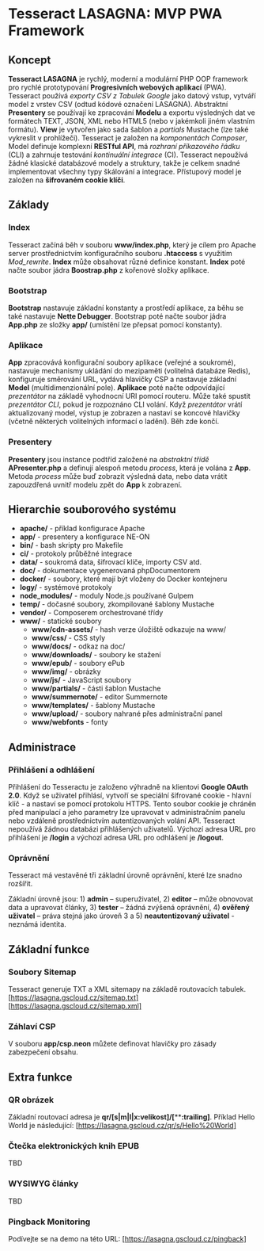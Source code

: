 # Tesseract LASAGNA: MVP PWA Framework

## Koncept

**Tesseract LASAGNA** je rychlý, moderní a modulární PHP OOP framework pro rychlé prototypování **Progresivních webových aplikací** (PWA). Tesseract používá *exporty CSV z Tabulek Google* jako datový vstup, vytváří model z vrstev CSV (odtud kódové označení LASAGNA).
Abstraktní **Presentery** se používají ke zpracování **Modelu** a exportu výsledných dat ve formátech TEXT, JSON, XML nebo HTML5 (nebo v jakémkoli jiném vlastním formátu). **View** je vytvořen jako sada šablon a *partials* Mustache (lze také vykreslit v prohlížeči).
Tesseract je založen na *komponentách Composer*, Model definuje komplexní **RESTful API**, má *rozhraní příkazového řádku* (CLI) a zahrnuje testování *kontinuální integrace* (CI).
Tesseract nepoužívá žádné klasické databázové modely a struktury, takže je celkem snadné implementovat všechny typy škálování a integrace. Přístupový model je založen na **šifrovaném cookie klíči**.

## Základy

### Index

Tesseract začíná běh v souboru **www/index.php**, který je cílem pro Apache server prostřednictvím konfiguračního souboru **.htaccess** s využitím *Mod_rewrite*. **Index** může obsahovat různé definice konstant. **Index** poté načte soubor jádra **Boostrap.php** z kořenové složky aplikace.

### Bootstrap

**Bootstrap** nastavuje základní konstanty a prostředí aplikace, za běhu se také nastavuje **Nette Debugger**. Bootstrap poté načte soubor jádra **App.php** ze složky **app/** (umístění lze přepsat pomocí konstanty).

### Aplikace

**App** zpracovává konfigurační soubory aplikace (veřejné a soukromé), nastavuje mechanismy ukládání do mezipaměti (volitelná databáze Redis), konfiguruje směrování URL, vydává hlavičky CSP a nastavuje základní **Model** (multidimenzionální pole). **Aplikace** poté načte odpovídající *prezentátor* na základě vyhodnocní URI pomocí routeru. Může také spustit *prezentátor CLI*, pokud je rozpoznáno CLI volání.
Když *prezentátor* vrátí aktualizovaný model, výstup je zobrazen a nastaví se koncové hlavičky (včetně některých volitelných informací o ladění). Běh zde končí.

### Presentery

**Presentery** jsou instance podtříd založené na *abstraktní třídě* **APresenter.php** a definují alespoň metodu *process*, která je volána z **App**. Metoda *process* může buď zobrazit výsledná data, nebo data vrátit zapouzdřená uvnitř modelu zpět do **App** k zobrazení.

## Hierarchie souborového systému

- **apache/** - příklad konfigurace Apache
- **app/** - presentery a konfigurace NE-ON
- **bin/** - bash skripty pro Makefile
- **ci/** - protokoly průběžné integrace
- **data/** - soukromá data, šifrovací klíče, importy CSV atd.
- **doc/** - dokumentace vygenerovaná phpDocumentorem
- **docker/** - soubory, které mají být vloženy do Docker kontejneru
- **logy/** - systémové protokoly
- **node_modules/** - moduly Node.js používané Gulpem
- **temp/** - dočasné soubory, zkompilované šablony Mustache
- **vendor/** - Composerem orchestrované třídy
- **www/** - statické soubory
  - **www/cdn-assets/** - hash verze úložiště odkazuje na www/
  - **www/css/** - CSS styly
  - **www/docs/** - odkaz na doc/
  - **www/downloads/** - soubory ke stažení
  - **www/epub/** - soubory ePub
  - **www/img/** - obrázky
  - **www/js/** - JavaScript soubory
  - **www/partials/** - části šablon Mustache
  - **www/summernote/** - editor Summernote
  - **www/templates/** - šablony Mustache
  - **www/upload/** - soubory nahrané přes administrační panel
  - **www/webfonts** - fonty

## Administrace

### Přihlášení a odhlášení

Přihlášení do Tesseractu je založeno výhradně na klientovi **Google OAuth 2.0**.
Když se uživatel přihlásí, vytvoří se speciální šifrované cookie - hlavní klíč - a nastaví se pomocí protokolu HTTPS. Tento soubor cookie je chráněn před manipulací a jeho parametry lze upravovat v administračním panelu nebo vzdáleně prostřednictvím autentizovaných volání API.
Tesseract nepoužívá žádnou databázi přihlášených uživatelů. Výchozí adresa URL pro přihlášení je **/login** a výchozí adresa URL pro odhlášení je **/logout**.

### Oprávnění

Tesseract má vestavěné tři základní úrovně oprávnění, které lze snadno rozšířit.

Základní úrovně jsou: 1) **admin** – superuživatel, 2) **editor** – může obnovovat data a upravovat články, 3) **tester** – žádná zvýšená oprávnění, 4) **ověřený uživatel** – práva stejná jako úroveň 3 a 5) **neautentizovaný uživatel** - neznámá identita.

## Základní funkce

### Soubory Sitemap

Tesseract generuje TXT a XML sitemapy na základě routovacích tabulek.
[https://lasagna.gscloud.cz/sitemap.txt]
[https://lasagna.gscloud.cz/sitemap.xml]

### Záhlaví CSP

V souboru **app/csp.neon** můžete definovat hlavičky pro zásady zabezpečení obsahu.

## Extra funkce

### QR obrázek

Základní routovací adresa je **qr/[s|m|l|x:velikost]/[******:trailing]**. Příklad Hello World je následující: [https://lasagna.gscloud.cz/qr/s/Hello%20World]

### Čtečka elektronických knih EPUB

TBD

### WYSIWYG články

TBD

### Pingback Monitoring

Podívejte se na demo na této URL: [https://lasagna.gscloud.cz/pingback]

